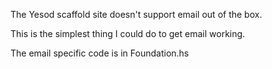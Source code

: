 The Yesod scaffold site doesn't support email out of the box.

This is the simplest thing I could do to get email working.

The email specific code is in Foundation.hs